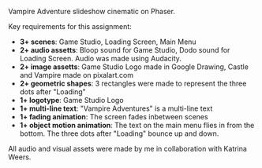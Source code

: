 Vampire Adventure slideshow cinematic on Phaser.

Key requirements for this assignment:
- **3+ scenes**: Game Studio, Loading Screen, Main Menu
- **2+ audio assetts**: Bloop sound for Game Studio, Dodo sound for Loading Screen. Audio was made using Audacity.
- **2+ image assetts**: Game Studio Logo made in Google Drawing, Castle and Vampire made on pixalart.com
- **2+ geometric shapes**: 3 rectangles were made to represent the three dots after "Loading"
- **1+ logotype**: Game Studio Logo
- **1+ multi-line text**: "Vampire Adventures" is a multi-line text
- **1+ fading animation**: The screen fades inbetween scenes
- **1+ object motion animation**: The text on the main menu flies in from the bottom. The three dots after "Loading" bounce up and down.

All audio and visual assets were made by me in collaboration with Katrina Weers.